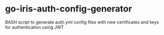 # go-iris-auth-config-generator
BASH script to generate auth.yml config files with new certificates and keys for authentication using JWT
